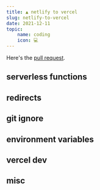 ```yaml
---
title: ▲ netlify to vercel
slug: netlify-to-vercel
date: 2021-12-11
topic:
    name: coding
    icon: 💻
---
```


Here's the [pull request][pr].

## serverless functions

## redirects

## git ignore

## environment variables

## vercel dev

## misc

[pr]: https://github.com/bradgarropy/bradgarropy.com/pull/258
